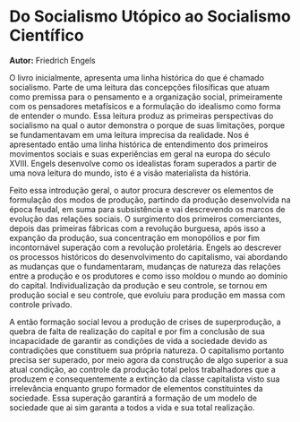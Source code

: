 # Do Socialismo Utópico ao Socialismo Científico

**Autor:** Friedrich Engels

O livro inicialmente, apresenta uma linha histórica do que é chamado socialismo. Parte de uma leitura das concepções filosíficas que atuam como premissa para o pensamento e a organização social, primeiramente com os pensadores metafísicos e a formulação do idealismo como forma de entender o mundo. Essa leitura produz as primeiras perspectivas do socialismo na qual o autor demonstra o porque de suas limitações, porque se fundamentavam em uma leitura imprecisa da realidade. Nos é apresentado então uma linha histórica de entendimento dos primeiros movimentos sociais e suas experiências em geral na europa do século XVIII. Engels desenvolve como os idealistas foram superados a partir de uma nova leitura do mundo, isto é a visão materialista da história.

Feito essa introdução geral, o autor procura descrever os elementos de formulação dos modos de produção, partindo da produção desenvolvida na época feudal, em suma para subsistência e vai descrevendo os marcos de evolução das relações sociais. O surgimento dos primeiros comerciantes, depois das primeiras fábricas com a revolução burguesa, após isso a expanção da produção, sua concentração em monopólios e por fim incontornável superação com a revolução proletária. Engels ao descrever os processos históricos do desenvolvimento do capitalismo, vai abordando as mudanças que o fundamentaram, mudanças de natureza das relações entre a produção e os produtores e como isso moldou o mundo ao domínio do capital. Individualização da produção e seu controle, se tornou em produção social e seu controle, que evoluiu para produção em massa com controle privado. 

A então formação social levou a produção de crises de superprodução, a quebra de falta de realização do capital e por fim a conclusão de sua incapacidade de garantir as condições de vida a sociedade devido as contradições que constituem sua própria natureza. O capitalismo portanto precisa ser superado, por meio agora da construção de algo superior a sua atual condição, ao controle da produção total pelos trabalhadores que a produzem e consequentemente a extinção da classe capitalista visto sua irrelevância enquanto grupo formador de elementos constituintes da sociedade. Essa superação garantirá a formação de um modelo de sociedade que ai sim garanta a todos a vida e sua total realização.